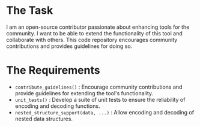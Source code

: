 # The Task

I am an open-source contributor passionate about enhancing tools for the community. I want to be able to extend the functionality of this tool and collaborate with others. This code repository encourages community contributions and provides guidelines for doing so.

# The Requirements

* `contribute_guidelines()` : Encourage community contributions and provide guidelines for extending the tool's functionality.
* `unit_tests()` : Develop a suite of unit tests to ensure the reliability of encoding and decoding functions.
* `nested_structure_support(data, ...)` : Allow encoding and decoding of nested data structures.
